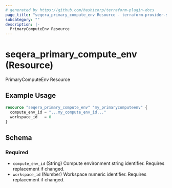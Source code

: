 ```yaml
---
# generated by https://github.com/hashicorp/terraform-plugin-docs
page_title: "seqera_primary_compute_env Resource - terraform-provider-seqera"
subcategory: ""
description: |-
  PrimaryComputeEnv Resource
---
```


# seqera_primary_compute_env (Resource)

PrimaryComputeEnv Resource

## Example Usage

```terraform
resource "seqera_primary_compute_env" "my_primarycomputeenv" {
  compute_env_id = "...my_compute_env_id..."
  workspace_id   = 0
}
```

<!-- schema generated by tfplugindocs -->
## Schema

### Required

- `compute_env_id` (String) Compute environment string identifier. Requires replacement if changed.
- `workspace_id` (Number) Workspace numeric identifier. Requires replacement if changed.
